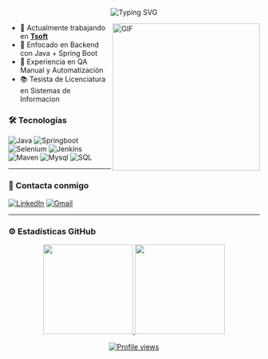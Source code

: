 <p align="center">
  <img src="https://readme-typing-svg.herokuapp.com?font=Indie+Flower&size=35&pause=400&center=true&color=F7F7F7&width=350&lines=Hola!+Soy+Mateo+%F0%9F%91%8B;Desarrollador+Java;T%C3%A9cnico+en+Inform%C3%A1tica+;Analista+de+Sistemas" alt="Typing SVG" /></p>

<img align="right" alt="GIF" height="295px" src="https://user-images.githubusercontent.com/74038190/214375888-0dc62524-fb43-43fd-9479-098b471d1b9c.gif" />

- 💼 Actualmente trabajando en [**Tsoft**](www.tsoftglobal.com)
- 🚀 Enfocado en Backend con Java + Spring Boot  
- 🧪 Experiencia en QA Manual y Automatización  
- 📚 Tesista de Licenciatura en Sistemas de Informacion

### 🛠️ Tecnologías

  ![Java](http://img.shields.io/badge/-Java-e8892f?style=flat-square&logo=java&logo)
  ![Springboot](http://img.shields.io/badge/-Springboot-629e3a?style=flat-square&logo=springboot&logoColor=white)
  ![Selenium](https://img.shields.io/badge/-Selenium-43B02A?style=flat-square&logo=selenium&logoColor=white)
  ![Jenkins](https://img.shields.io/badge/-Jenkins-D33833?style=flat-square&logo=jenkins&logoColor=white)
  ![Maven](http://img.shields.io/badge/-Maven-white?style=flat-square&logo=apachemaven&logoColor=bc2043)
  ![Mysql](http://img.shields.io/badge/-Mysql-white?style=flat-square&logo=mysql)
  ![SQL](https://img.shields.io/badge/-SQL-000000?style=flat&logo=postgresql)
  
---

### 💬 Contacta conmigo
<p>
<a href="https://www.linkedin.com/in/mlunabazan/"><img src="https://img.shields.io/badge/linkedin-%230A66C2.svg?style=plastic&logo=linkedin&logoColor=white" alt="LinkedIn"/></a>
<a href="mailto:melb201196@gmail.com"><img img src="https://img.shields.io/badge/gmail-%23EA4335.svg?style=plastic&logo=gmail&logoColor=white" alt="Gmail"/></a>
</p>

---

### ⚙️&nbsp;Estadísticas GitHub

<p align="center">
  <a href="https://github.com/melb96">
    <img height="180em" src="https://github-readme-stats-eight-theta.vercel.app/api?username=melb96&show_icons=true&theme=algolia&include_all_commits=true&count_private=true"/>
  </a>
  <a href="https://github.com/melb96">
    <img height="180em" src="https://github-readme-stats-eight-theta.vercel.app/api/top-langs/?username=melb96&layout=compact&langs_count=8&theme=algolia"/>
  </a>
</p>

<p align="center">
  <a href="https://github.com/melb96">
    <img src="https://komarev.com/ghpvc/?username=melb96&color=blue&style=flat" alt="Profile views"/>
  </a>
</p>
